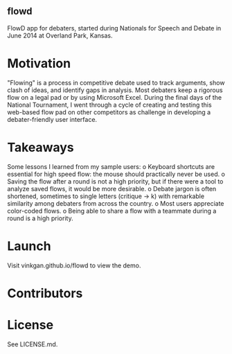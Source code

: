 ## flowd
FlowD app for debaters, started during Nationals for Speech and Debate in June 2014 at Overland Park, Kansas.

# Motivation
"Flowing" is a process in competitive debate used to track arguments, show clash of ideas, and identify gaps in analysis. Most debaters keep a rigorous flow on a legal pad or by using Microsoft Excel. During the final days of the National Tournament, I went through a cycle of creating and testing this web-based flow pad on other competitors as challenge in developing a debater-friendly user interface.

# Takeaways
Some lessons I learned from my sample users:
    o  Keyboard shortcuts are essential for high speed flow: the mouse should practically never be used.
    o  Saving the flow after a round is not a high priority, but if there were a tool to analyze saved flows, it would be more desirable.
    o  Debate jargon is often shortened, sometimes to single letters (critique -> k) with remarkable similarity among debaters from across the country.
    o  Most users appreciate color-coded flows.
    o  Being able to share a flow with a teammate during a round is a high priority.

# Launch
Visit vinkgan.github.io/flowd to view the demo.

# Contributors

# License
See LICENSE.md.